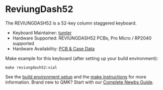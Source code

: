 # ReviungDash52

The REVIUNGDASH52 is a 52-key column staggered keyboard.

* Keyboard Maintainer: [tumler](https://github.com/tumler)
* Hardware Supported: REVIUNGDASH52 PCBs, Pro Micro / RP2040 supported
* Hardware Availability: [PCB & Case Data](https://github.com/tumler/reviungdash/tree/master/reviungdash52)

Make example for this keyboard (after setting up your build environment):

    make reviungdash52:vial

See the [build environment setup](https://docs.qmk.fm/#/getting_started_build_tools) and the [make instructions](https://docs.qmk.fm/#/getting_started_make_guide) for more information. Brand new to QMK? Start with our [Complete Newbs Guide](https://docs.qmk.fm/#/newbs).
